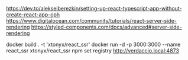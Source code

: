 https://dev.to/alekseiberezkin/setting-up-react-typescript-app-without-create-react-app-oph
https://www.digitalocean.com/community/tutorials/react-server-side-rendering
https://styled-components.com/docs/advanced#server-side-rendering

docker build . -t 'xtonyx/react_ssr'
docker run -d -p 3000:3000 --name react_ssr xtonyx/react_ssr
npm set registry http://verdaccio.local:4873